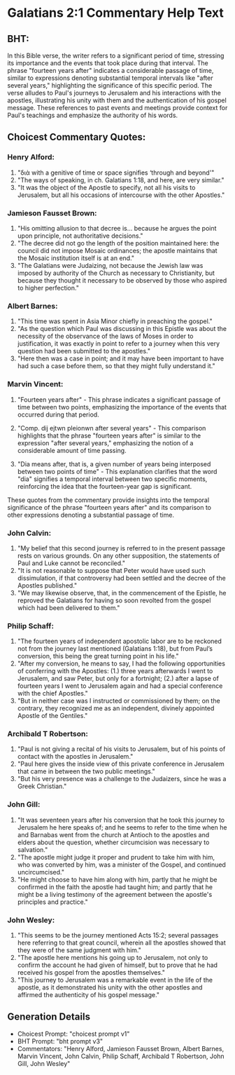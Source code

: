 # Galatians 2:1 Commentary Help Text

## BHT:
In this Bible verse, the writer refers to a significant period of time, stressing its importance and the events that took place during that interval. The phrase "fourteen years after" indicates a considerable passage of time, similar to expressions denoting substantial temporal intervals like "after several years," highlighting the significance of this specific period. The verse alludes to Paul's journeys to Jerusalem and his interactions with the apostles, illustrating his unity with them and the authentication of his gospel message. These references to past events and meetings provide context for Paul's teachings and emphasize the authority of his words.

## Choicest Commentary Quotes:
### Henry Alford:
1. "διὰ with a genitive of time or space signifies ‘through and beyond'"
2. "The ways of speaking, in ch. Galatians 1:18, and here, are very similar."
3. "It was the object of the Apostle to specify, not all his visits to Jerusalem, but all his occasions of intercourse with the other Apostles."

### Jamieson Fausset Brown:
1. "His omitting allusion to that decree is... because he argues the point upon principle, not authoritative decisions."
2. "The decree did not go the length of the position maintained here: the council did not impose Mosaic ordinances; the apostle maintains that the Mosaic institution itself is at an end."
3. "The Galatians were Judaizing, not because the Jewish law was imposed by authority of the Church as necessary to Christianity, but because they thought it necessary to be observed by those who aspired to higher perfection."

### Albert Barnes:
1. "This time was spent in Asia Minor chiefly in preaching the gospel." 
2. "As the question which Paul was discussing in this Epistle was about the necessity of the observance of the laws of Moses in order to justification, it was exactly in point to refer to a journey when this very question had been submitted to the apostles." 
3. "Here then was a case in point; and it may have been important to have had such a case before them, so that they might fully understand it."

### Marvin Vincent:
1. "Fourteen years after" - This phrase indicates a significant passage of time between two points, emphasizing the importance of the events that occurred during that period.

2. "Comp. dij ejtwn pleionwn after several years" - This comparison highlights that the phrase "fourteen years after" is similar to the expression "after several years," emphasizing the notion of a considerable amount of time passing.

3. "Dia means after, that is, a given number of years being interposed between two points of time" - This explanation clarifies that the word "dia" signifies a temporal interval between two specific moments, reinforcing the idea that the fourteen-year gap is significant.

These quotes from the commentary provide insights into the temporal significance of the phrase "fourteen years after" and its comparison to other expressions denoting a substantial passage of time.

### John Calvin:
1. "My belief that this second journey is referred to in the present passage rests on various grounds. On any other supposition, the statements of Paul and Luke cannot be reconciled."
2. "It is not reasonable to suppose that Peter would have used such dissimulation, if that controversy had been settled and the decree of the Apostles published."
3. "We may likewise observe, that, in the commencement of the Epistle, he reproved the Galatians for having so soon revolted from the gospel which had been delivered to them."

### Philip Schaff:
1. "The fourteen years of independent apostolic labor are to be reckoned not from the journey last mentioned (Galatians 1:18), but from Paul’s conversion, this being the great turning point in his life."
2. "After my conversion, he means to say, I had the following opportunities of conferring with the Apostles: (1.) three years afterwards I went to Jerusalem, and saw Peter, but only for a fortnight; (2.) after a lapse of fourteen years I went to Jerusalem again and had a special conference with the chief Apostles."
3. "But in neither case was I instructed or commissioned by them; on the contrary, they recognized me as an independent, divinely appointed Apostle of the Gentiles."

### Archibald T Robertson:
1. "Paul is not giving a recital of his visits to Jerusalem, but of his points of contact with the apostles in Jerusalem."
2. "Paul here gives the inside view of this private conference in Jerusalem that came in between the two public meetings."
3. "But his very presence was a challenge to the Judaizers, since he was a Greek Christian."

### John Gill:
1. "It was seventeen years after his conversion that he took this journey to Jerusalem he here speaks of; and he seems to refer to the time when he and Barnabas went from the church at Antioch to the apostles and elders about the question, whether circumcision was necessary to salvation."
2. "The apostle might judge it proper and prudent to take him with him, who was converted by him, was a minister of the Gospel, and continued uncircumcised."
3. "He might choose to have him along with him, partly that he might be confirmed in the faith the apostle had taught him; and partly that he might be a living testimony of the agreement between the apostle's principles and practice."

### John Wesley:
1. "This seems to be the journey mentioned Acts 15:2; several passages here referring to that great council, wherein all the apostles showed that they were of the same judgment with him."
2. "The apostle here mentions his going up to Jerusalem, not only to confirm the account he had given of himself, but to prove that he had received his gospel from the apostles themselves."
3. "This journey to Jerusalem was a remarkable event in the life of the apostle, as it demonstrated his unity with the other apostles and affirmed the authenticity of his gospel message."


## Generation Details
- Choicest Prompt: "choicest prompt v1"
- BHT Prompt: "bht prompt v3"
- Commentators: "Henry Alford, Jamieson Fausset Brown, Albert Barnes, Marvin Vincent, John Calvin, Philip Schaff, Archibald T Robertson, John Gill, John Wesley"
